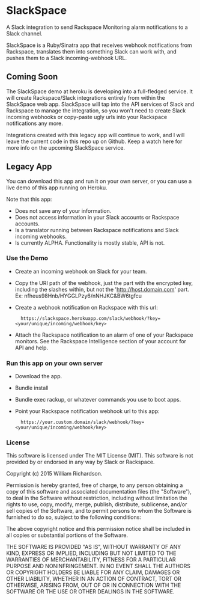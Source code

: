 # SlackSpace

A Slack integration to send Rackspace Monitoring alarm notifications to a Slack channel.

SlackSpace is a Ruby/Sinatra app that receives webhook notifications from Rackspace,
translates them into something Slack can work with,
and pushes them to a Slack incoming-webhook URL.

## Coming Soon

The SlackSpace demo at heroku is developing into a full-fledged service. It will create Rackspace/Slack integrations entirely from within the SlackSpace web app. SlackSpace will tap into the API services of Slack and Rackspace to manage the integration, so you won't need to create Slack incoming webhooks or copy-paste ugly urls into your Rackspace notifications any more.

Integrations created with this legacy app will continue to work, and I will leave the current code in this repo up on Github. Keep a watch here for more info on the upcoming SlackSpace service.

## Legacy App

You can download this app and run it on your own server,
or you can use a live demo of this app running on Heroku.

Note that this app:

* Does not save any of your information.
* Does not access information in your Slack accounts or Rackspace accounts.
* Is a translator running between Rackspace notifications and Slack incoming webhooks.
* Is currently ALPHA. Functionality is mostly stable, API is not.

### Use the Demo

* Create an incoming webhook on Slack for your team.
* Copy the URI path of the webhook, just the part with the encrypted key,
  including the slashes within, but not the 'http://host.domain.com' part.
  Ex: nfheus98Hnb/HYGGLPzy6/nNHJKC&BW6tgfcu
* Create a webhook notification on Rackspace with this url:

        https://slackspace.herokuapp.com/slack/webhook/?key=<your/unique/incoming/webhook/key>

* Attach the Rackspace notification to an alarm of one of your Rackspace monitors.
  See the Rackspace Intelligence section of your account for API and help.
    

### Run this app on your own server

* Download the app.
* Bundle install
* Bundle exec rackup, or whatever commands you use to boot apps.
* Point your Rackspace notification webhook url to this app:

        https://your.custom.domain/slack/webhook/?key=<your/unique/incoming/webhook/key>


### License

This software is licensed under The MIT License (MIT). This software is not provided by or endorsed in any way by Slack or Rackspace.

Copyright (c) 2015 William Richardson.

Permission is hereby granted, free of charge, to any person obtaining a copy
of this software and associated documentation files (the "Software"), to deal
in the Software without restriction, including without limitation the rights
to use, copy, modify, merge, publish, distribute, sublicense, and/or sell
copies of the Software, and to permit persons to whom the Software is
furnished to do so, subject to the following conditions:

The above copyright notice and this permission notice shall be included in
all copies or substantial portions of the Software.

THE SOFTWARE IS PROVIDED "AS IS", WITHOUT WARRANTY OF ANY KIND, EXPRESS OR
IMPLIED, INCLUDING BUT NOT LIMITED TO THE WARRANTIES OF MERCHANTABILITY,
FITNESS FOR A PARTICULAR PURPOSE AND NONINFRINGEMENT. IN NO EVENT SHALL THE
AUTHORS OR COPYRIGHT HOLDERS BE LIABLE FOR ANY CLAIM, DAMAGES OR OTHER
LIABILITY, WHETHER IN AN ACTION OF CONTRACT, TORT OR OTHERWISE, ARISING FROM,
OUT OF OR IN CONNECTION WITH THE SOFTWARE OR THE USE OR OTHER DEALINGS IN
THE SOFTWARE.
